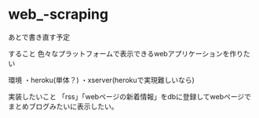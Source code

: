 # web_-scraping

あとで書き直す予定

すること
色々なプラットフォームで表示できるwebアプリケーションを作りたい

環境
・heroku(単体？)
・xserver(herokuで実現難しいなら)

実装したいこと
「rss」「webページの新着情報」をdbに登録してwebページでまとめブログみたいに表示したい。
